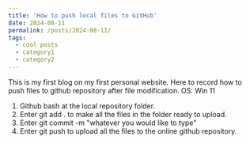 ```yaml
---
title: 'How to push local files to GitHub'
date: 2024-08-11
permalink: /posts/2024-08-11/
tags:
  - cool posts
  - category1
  - category2
---
```


This is my first blog on my first personal website.
Here to record how to push files to github repository after file modification.
OS: Win 11

1. Github bash at the local repository folder.
1. Enter git add . to make all the files in the folder ready to upload.
1. Enter git commit -m "whatever you would like to type"
1. Enter git push to upload all the files to the online github repository.
